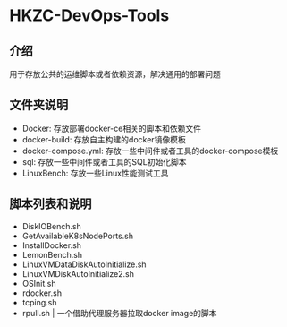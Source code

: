 # HKZC-DevOps-Tools

## 介绍

用于存放公共的运维脚本或者依赖资源，解决通用的部署问题

## 文件夹说明

* Docker: 存放部署docker-ce相关的脚本和依赖文件
* docker-build: 存放自主构建的docker镜像模板
* docker-compose.yml: 存放一些中间件或者工具的docker-compose模板
* sql: 存放一些中间件或者工具的SQL初始化脚本
* LinuxBench: 存放一些Linux性能测试工具

## 脚本列表和说明

* DiskIOBench.sh
* GetAvailableK8sNodePorts.sh
* InstallDocker.sh
* LemonBench.sh
* LinuxVMDataDiskAutoInitialize.sh
* LinuxVMDiskAutoInitialize2.sh
* OSInit.sh
* rdocker.sh
* tcping.sh
* rpull.sh | 一个借助代理服务器拉取docker image的脚本
